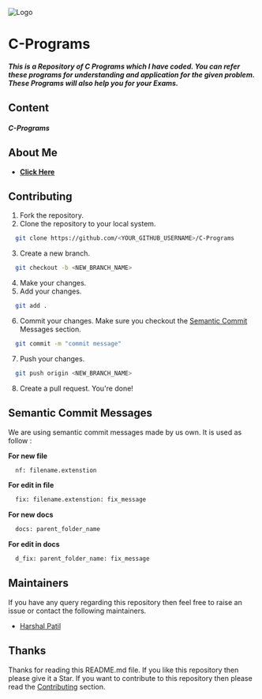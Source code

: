 
![Logo](https://www.bookmyessay.com/wp-content/themes/bme-gk/assets/img/academic-assignment-banner.png)


# C-Programs

##### This is a Repository of C Programs which I have coded. You can refer these programs for understanding and application for the given problem. These Programs will also help you for your Exams.

## Content

##### **C-Programs**

## About Me 

- [**Click Here**](https://www.github.com/harshalself)

## Contributing

1. Fork the repository.
2. Clone the repository to your local system.

```bash
  git clone https://github.com/<YOUR_GITHUB_USERNAME>/C-Programs
```
3. Create a new branch.

```bash
  git checkout -b <NEW_BRANCH_NAME>
```
4. Make your changes.
5. Add your changes.

```bash
  git add .
```
6. Commit your changes. Make sure you checkout the [Semantic Commit](#semantic-commit-messages) Messages section.
```bash
  git commit -m "commit message"
```
7. Push your changes.
```bash
  git push origin <NEW_BRANCH_NAME>
```
8. Create a pull request. You're done!


## Semantic Commit Messages

We are using semantic commit messages made by us own. It is used as follow :

**For new file**
```bash
  nf: filename.extenstion
```

**For edit in file**
```bash
  fix: filename.extenstion: fix_message
```

**For new docs**
```bash
  docs: parent_folder_name
```

**For edit in docs**
```bash
  d_fix: parent_folder_name: fix_message
```


## Maintainers 

If you have any query regarding this repository then feel free to raise an issue or contact the following maintainers.

- [Harshal Patil](https://www.github.com/harshalself)

## Thanks
Thanks for reading this README.md file. If you like this repository then please give it a Star. If you want to contribute to this repository then please read the [Contributing](#contributing) section.
